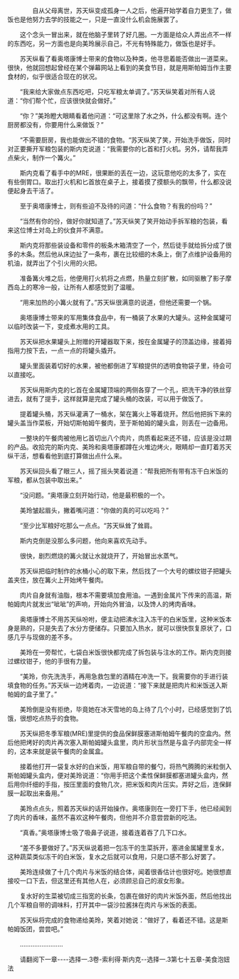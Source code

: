 <div class="read-content j_readContent" id="">
                <p>　　　　自从父母离世，苏天纵变成孤身一人之后，他遍开始学着自力更生了，做饭也是他努力去学的技能之一，只是一直没什么机会施展罢了。<p>　　这个念头一冒出来，就在他脑子里转了好几圈。一方面是给众人弄出点不一样的东西吃，另一方面也是向美玲展示自己，不光有特殊能力，做饭也是好手。<p>　　苏天纵看了看奥塔康博士带来的食物以及种类，他寻思着能否做出一道菜来。很快，他就回想起曾经在某个弹幕网站上看到的美食节目，就是用斯帕姆当作主要食材的，似乎很适合现在的状况。<p>　　“我来给大家做点东西吃吧，只吃军粮太单调了。”苏天纵笑着对所有人说道：“你们帮个忙，应该很快就会做好。”<p>　　“你？”美玲瞪大眼睛看着他问道：“可这里除了水之外，什么都没有啊。连个厨房都没有，你要用什么来做饭？”<p>　　“不需要厨房，我也能做出不错的食物。“苏天纵笑了笑，开始洗手做饭，同时对正要撕开军粮包装的斯内克说道：“我需要你的匕首和打火机。另外，请帮我弄点柴火，制作一个篝火。”<p>　　斯内克看了看手中的MRE，很果断的丢在一边，这玩意他吃的太多了，实在有些倒胃口。取出打火机和匕首放在桌子上，接着摸了摸额头的飘带，什么都没说便起身去干活了。<p>　　至于奥塔康博士，则有些迫不及待的问道：“什么食物？有我的份吗？”<p>　　“当然有你的份，做好你就知道了。”苏天纵笑了笑开始动手拆军粮的包装，看来这位博士对岛上的伙食并不满意。<p>　　斯内克将那些装设备和零件的板条木箱清空了一个，然后徒手就给拆分成了很多的木条。然后他从床边扯了一条布，裹在比较细的木条上，倒了点维护设备用的机油，就弄出了个引火用的火把。<p>　　准备篝火堆之后，他便用打火机将之点燃，热量立刻扩散，如同驱散了影子摩西岛上的寒冷一般，让所有人都感觉到了温暖。<p>　　“用来加热的小篝火就有了。”苏天纵很满意的说道，但他还需要一个锅。<p>　　奥塔康博士带来的军用集体食品中，有一桶装了水果的大罐头。这种金属罐可以临时改装一下，变成煮水用的工具。<p>　　苏天纵把水果罐头上附赠的开罐器取下来，按在金属罐子的顶盖边缘，接着拇指用力按下去，一点一点的将罐头撬开。<p>　　罐头里面装着切好的水果，被他都倒进了军粮提供的透明食物袋子里，待会可以直接吃。<p>　　苏天纵用斯内克的匕首在金属罐顶端的两侧各穿了一个孔，把洗干净的铁丝穿进去，就有了提手，这样就算是完成了罐头桶的改装，可以用于做饭了。<p>　　提着罐头桶，苏天纵灌满了一桶水，架在篝火上等着烧开。然后他把拆下来的罐头盖当作菜板，开始切斯帕姆午餐肉，至于斯帕姆的罐头盒，则丢在一边备用。<p>　　一整块的午餐肉被他用匕首切出八个肉片，肉质看起来还不错，应该是没过期的产品。收拾完的斯内克、美玲和奥塔康都蹲在火堆边烤火，眼睛却一直盯着苏天纵干活，想看看他到底打算做出点什么来。<p>　　苏天纵回头看了眼三人，摇了摇头笑着说道：“帮我把所有带有冻干白米饭的军粮，都从包装中取出来。”<p>　　“没问题。“奥塔康立刻开始行动，他是最积极的一个。<p>　　美玲皱起眉头，撇着嘴问道：“你做的真的可以吃吗？”<p>　　“至少比军粮好吃那么一点点。“苏天纵耸了耸肩。<p>　　斯内克倒是没那么多问题，他向来喜欢先动手。<p>　　很快，剧烈燃烧的篝火就让水就烧开了，开始冒出水蒸气。<p>　　苏天纵把临时制作的水桶小心的取下来，然后找了一个大号的螺纹钳子把罐头盖夹住，放在篝火上开始烤午餐肉。<p>　　肉片自身就有油脂，根本不需要填加食用油。一遇到金属片下传来的高温，斯帕姆肉片就发出“呲呲”的声响，开始向外冒油，以及馋人的烤肉香味。<p>　　奥塔康博士不用苏天纵吩咐，便主动把沸水注入冻干的白米饭里，这种米饭本身是熟的，只是失去了水分方便储存。只要加入热水，就可以很快恢复原状了，口感几乎与现做的差不多。<p>　　美玲在一旁帮忙，七袋白米饭很快都完成了拆包装与注水的工作。斯内克则接过螺纹钳子，他的手很有力量。<p>　　“美玲，你先洗洗手，再用急救包里的酒精在冲洗一下。我需要你的手进行装填食物的任务。”苏天纵一边烤着肉，一边说道：“接下来就是把肉片和米饭送入斯帕姆的盒子里了。”<p>　　美玲倒是没有拒绝，毕竟她在冰天雪地的岛上待了几个小时，已经感觉到了饥饿，很想吃点热乎的食物。<p>　　苏天纵把冬季军粮(MRE)里提供的食品保鲜膜塞进斯帕姆午餐肉的空盒内。然后他把烤好的肉片再次塞入斯帕姆罐头盒里，肉片形状当然是与盒子内部完全一样的，这本来就是装午餐肉的金属盒。<p>　　接着他打开一袋复水好的白米饭，用军粮自带的餐勺，将热气腾腾的米粒倒入斯帕姆罐头盒内，便对美玲说道：“你用手把这个柔性保鲜膜都塞进罐头盒内，然后用你纤细的手指，按压里面的食物几次，把米饭和肉片压实。弄好之后，连保鲜膜一起取出来备用。”<p>　　美玲点点头，照着苏天纵的话开始操作。奥塔康则在一旁打下手，他已经闻到了肉片的香味，虽然不喜欢这种午餐肉，但他并不介意尝尝新的吃法。<p>　　“真香。”奥塔康博士吸了吸鼻子说道，接着连着吞了几下口水。<p>　　“差不多要做好了。”苏天纵说着把一包冻干的生菜拆开，塞进金属罐里复水，这种蔬菜类似冻干的白米饭，复水之后就可以食用，只是口感不那么好罢了。<p>　　美玲连续做了十几个肉片与米饭的结合体，闻着很香估计也很好吃。她很想直接咬一口下去，但这里还有其他人在，必须顾忌自己的淑女形象。<p>　　复水好的生菜被切成三指宽的长条，包裹在做好的肉片米饭外面，然后他找出几个军粮自带的调味料，打开其中一袋沙拉酱抹在肉片与米饭的表面。<p>　　苏天纵将完成的食物递给美玲，笑着对她说：“做好了，看着还不错。这是斯帕姆饭团，尝尝吧。”<p>　　……………………<p>　　请翻阅下一章----选择一.3卷-索利得·斯内克--选择一.3第七十五章-美食泡妞法<p>　　<p> 
            </div>